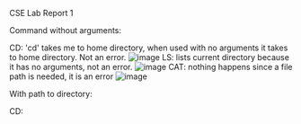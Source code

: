 CSE Lab Report 1

Command without arguments:

CD: 'cd' takes me to home directory, when used with no arguments it takes to home directory. Not an error. 
![image](https://github.com/BenMonte/cse15l-labreports/assets/156245601/af680c25-b840-4b0d-b3d0-c5184fdefb93)
 LS: lists current directory because it has no arguments, not an error. 
![image](https://github.com/BenMonte/cse15l-labreports/assets/156245601/021d93f2-eddf-4ff9-aeee-3ae9c8319bad)
CAT: nothing happens since a file path is needed, it is an error 
![image](https://github.com/BenMonte/cse15l-labreports/assets/156245601/f951e0ac-3a2b-428b-af53-efe3ab73d311)

With path to directory:

CD: 
